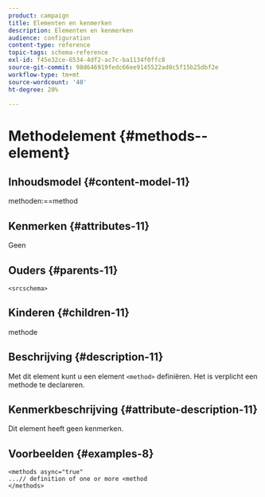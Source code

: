 ```yaml
---
product: campaign
title: Elementen en kenmerken
description: Elementen en kenmerken
audience: configuration
content-type: reference
topic-tags: schema-reference
exl-id: f45e32ce-6534-4df2-ac7c-ba1134f0ffc8
source-git-commit: 98d646919fedc66ee9145522ad0c5f15b25dbf2e
workflow-type: tm+mt
source-wordcount: '40'
ht-degree: 20%

---
```


# Methodelement {#methods--element}

## Inhoudsmodel {#content-model-11}

methoden:==method

## Kenmerken {#attributes-11}

Geen

## Ouders {#parents-11}

`<srcschema>`

## Kinderen {#children-11}

methode

## Beschrijving {#description-11}

Met dit element kunt u een element `<method>` definiëren. Het is verplicht een methode te declareren.

## Kenmerkbeschrijving {#attribute-description-11}

Dit element heeft geen kenmerken.

## Voorbeelden {#examples-8}

```
<methods async="true"
...// definition of one or more <method
</methods>
```
